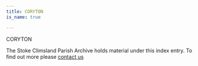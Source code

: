 ```yaml
---
title: CORYTON
is_name: true

---
```


CORYTON 


The Stoke Climsland Parish Archive holds material under this index entry. To find out more please [contact us](/contact/)
